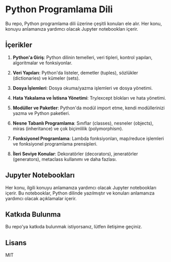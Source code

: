 # Python Programlama Dili

Bu repo, Python programlama dili üzerine çeşitli konuları ele alır. Her konu, konuyu anlamanıza yardımcı olacak Jupyter notebookları içerir.

## İçerikler

1. **Python'a Giriş**: Python dilinin temelleri, veri tipleri, kontrol yapıları, algoritmalar ve fonksiyonlar.

2. **Veri Yapıları**: Python'da listeler, demetler (tuples), sözlükler (dictionaries) ve kümeler (sets).

3. **Dosya İşlemleri**: Dosya okuma/yazma işlemleri ve dosya yönetimi.

4. **Hata Yakalama ve İstisna Yönetimi**: Try/except blokları ve hata yönetimi.

5. **Modüller ve Paketler**: Python'da modül import etme, kendi modüllerinizi yazma ve Python paketleri.

6. **Nesne Tabanlı Programlama**: Sınıflar (classes), nesneler (objects), miras (inheritance) ve çok biçimlilik (polymorphism).

7. **Fonksiyonel Programlama**: Lambda fonksiyonları, map/reduce işlemleri ve fonksiyonel programlama prensipleri.

8. **İleri Seviye Konular**: Dekoratörler (decorators), jeneratörler (generators), metaclass kullanımı ve daha fazlası.

## Jupyter Notebookları

Her konu, ilgili konuyu anlamanıza yardımcı olacak Jupyter notebookları içerir. Bu notebooklar, Python dilinde yazılmıştır ve konuları anlamanıza yardımcı olacak açıklamalar içerir.

## Katkıda Bulunma

Bu repo'ya katkıda bulunmak istiyorsanız, lütfen iletişime geçiniz.

## Lisans

MIT
